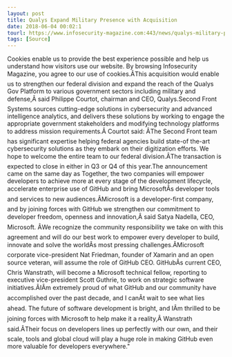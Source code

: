 ```yaml
---
layout: post
title: Qualys Expand Military Presence with Acquisition
date: 2018-06-04 00:02:1
tourl: https://www.infosecurity-magazine.com:443/news/qualys-military-presence/
tags: [Source]
---
```

Cookies enable us to provide the best experience possible and help us understand how visitors use our website. By browsing Infosecurity Magazine, you agree to our use of cookies.ÂThis acquisition would enable us to strengthen our federal division and expand the reach of the Qualys Gov Platform to various government sectors including military and defense,Â said Philippe Courtot, chairman and CEO, Qualys.Second Front Systems sources cutting-edge solutions in cybersecurity and advanced intelligence analytics, and delivers these solutions by working to engage the appropriate government stakeholders and modifying technology platforms to address mission requirements.Â Courtot said: ÂThe Second Front team has significant expertise helping federal agencies build state-of the-art cybersecurity solutions as they embark on their digitization efforts. We hope to welcome the entire team to our federal division.ÂThe transaction is expected to close in either in Q3 or Q4 of this year.The announcement came on the same day as Together, the two companies will empower developers to achieve more at every stage of the development lifecycle, accelerate enterprise use of GitHub and bring MicrosoftÂs developer tools and services to new audiences.ÂMicrosoft is a developer-first company, and by joining forces with GitHub we strengthen our commitment to developer freedom, openness and innovation,Â said Satya Nadella, CEO, Microsoft. ÂWe recognize the community responsibility we take on with this agreement and will do our best work to empower every developer to build, innovate and solve the worldÂs most pressing challenges.ÂMicrosoft corporate vice-president Nat Friedman, founder of Xamarin and an open source veteran, will assume the role of GitHub CEO. GitHubÂs current CEO, Chris Wanstrath, will become a Microsoft technical fellow, reporting to executive vice-president Scott Guthrie, to work on strategic software initiatives.ÂIÂm extremely proud of what GitHub and our community have accomplished over the past decade, and I canÂt wait to see what lies ahead. The future of software development is bright, and IÂm thrilled to be joining forces with Microsoft to help make it a reality,Â Wanstrath said.ÂTheir focus on developers lines up perfectly with our own, and their scale, tools and global cloud will play a huge role in making GitHub even more valuable for developers everywhere."